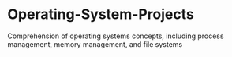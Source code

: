 # Operating-System-Projects

Comprehension of operating systems concepts, including process management, memory management, and file systems
